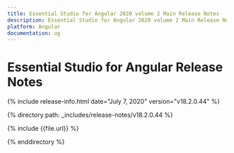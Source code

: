```yaml
---
title: Essential Studio for Angular 2020 volume 2 Main Release Notes  
description: Essential Studio for Angular 2020 volume 2 Main Release Notes  
platform: Angular
documentation: ug
---
```


# Essential Studio for Angular  Release Notes  

{% include release-info.html date="July 7, 2020"  version="v18.2.0.44" %} 


{% directory path: _includes/release-notes/v18.2.0.44 %}

{% include {{file.url}} %}

{% enddirectory %}